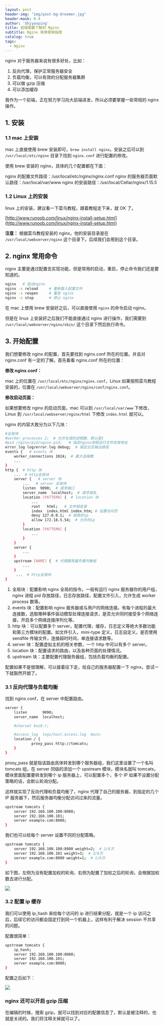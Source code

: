 ```yaml
---
layout: post
header-img: "img/post-bg-dreamer.jpg"
header-mask: 0.4
author: 'Shiyanping'
title: 前端需要了解的 Nginx
subtitle: Nginx 简单使用指南
catalog: true
tags:
  - Nginx
---
```


nginx 对于服务器来说有很多好处，比如：

1. 反向代理，保护正常服务器安全
2. 负载均衡，可以有效的分配服务器集群
3. 可以做 gzip 压缩
4. 可以添加缓存

我作为一个前端，正在努力学习向大前端进发，所以必须要掌握一些常规的 nginx 操作。

## 1. 安装

### 1.1 mac 上安装

mac 上直接使用 brew 安装即可，`brew install nginx`。安装之后可以到 `/usr/local/etc/nginx` 目录下找到 `nginx.conf` 进行配置的修改。

使用 brew 安装的 nginx，具体的几个配置都在下面：

nginx 的配置文件路径：/usr/local/etc/nginx/nginx.conf
nginx 的服务器页面默认路径：/usr/local/var/www
nginx 的安装路径：/usr/local/Cellar/nginx/1.15.5

### 1.2 Linux 上的安装

linux 上的安装，建议看一下菜鸟教程，跟着教程走下来，就 OK 了。

[http://www.runoob.com/linux/nginx-install-setup.html](http://www.runoob.com/linux/nginx-install-setup.html)

**注意：**
根据菜鸟教程安装的 nginx，他的安装目录是在 `/usr/local/webserver/nginx` 这个目录下。后续我们会用到这个目录。

## 2. nginx 常用命令

nignx 主要是通过配置去实现功能，但是常用的启动，重启，停止命令我们还是要知道的。

```bash
nginx   # 启动nginx
nginx -s reload     # 重新载入配置文件
nginx -s reopen     # 重启 nginx
nginx -s stop       # 停止 nginx
```

在 mac 上使用 brew 安装好之后，可以直接使用 `nginx` 的命令启动 nginx。

但是在 linux 上安装好之后我们不能直接通过 nginx 进行操作，我们需要到 `/usr/local/webserver/nginx/sbin/` 这个目录下然后执行命令。

## 3. 开始配置

我们想要修改 nginx 的配置，首先要找到 nginx.conf 所在的位置。并且对 nginx.conf 有一定的了解。首先看看 nginx.conf 所在的位置：

**修改 nginx.conf：**

mac 上的位置在 `/usr/local/etc/nginx/nginx.conf`，Linux 如果按照菜鸟教程安装的，位置在 `/usr/local/webserver/nginx/conf/nginx.conf`。

**修改启动页面：**

如果想要修改 nginx 的启动页面，mac 可以到 `/usr/local/var/www` 下修改，Linux 到 `/usr/local/webserver/nginx/html` 下修改 `index.html` 就可以。

nginx 的内容大致分为以下几块：

```bash
#全局块
#worker_processes 2;  # 允许生成的进程数，默认是1
#pid /nginx/pid/nginx.pid;   # 指定nginx进程运行文件存放地址
error_log log/error.log debug;  # 指定日志输出路径
events {   # events 块
    worker_connections 1024;  # 最大连接数
    ...
}
http {  # http 块
    ...  # http全局块
    server {   # server 块
        ...   # server 全局块
        listen  9090;  # 请求端口
        server_name  localhost;  # 请求域名
        location [PATTERN] {  # location 块
            ...
            root   html;   # 文件根目录
            index  index.html index.htm; # 设置访问页
            deny 127.0.0.1;  # 拒绝的ip
            allow 172.18.5.54;  # 允许的ip
        }
        location [PATTERN] {
            ...
        }
    }
    server {
        ...
    }
    upstream [NAME] {  # 代理服务器负载均衡组
        ...
    }
     ...  # http全局块
}
```

1. 全局块：配置影响 nginx 全局的指令。一般有运行 nginx 服务器你的用户组，nginx 进程 pid 存放路径，日志存放路径，配置文件引入，允许生成 worker process 数等。
2. events 块：配置影响 nginx 服务器或与用户的网络连接。有每个进程的最大连接数，选取哪种事件驱动模型处理连接请求，是否允许同时接受多个网络连接，开启多个网络连接序列化等。
3. http 块：可以配置多个 server，配置代理，缓存，日志定义等绝大多数功能和第三方模块的配置。如文件引入，mini-type 定义，日志自定义，是否使用 sendfile 传输文件，连接超时时间，单连接请求数等。
4. server 块：配置虚拟主机的相关参数，一个 http 中可以有多个 server。
5. location 块：配置请求的路由，以及各种页面的处理情况。
6. upstream 块：主要配置代理服务器组，包括负载均衡的配置。

配置如果不是很理解，可以接着往下走，给自己的服务器配置一下 nginx，尝试一下就豁然开朗了。

### 3.1 反向代理与负载均衡

找到 nginx.conf，在 server 中配置路由。

```bash
server {
    listen       9090;
    server_name  localhost;

    #charset koi8-r;

    #access_log  logs/host.access.log  main;
    location / {
            proxy_pass http://tomcats;
    }
}
```

proxy_pass 就是指该路由具体转发到哪个服务器组，我们这里设置了一个名叫 tomcats 组，在 server 同级的添加一个 upstream 模块，模块名就叫 tomcats，模块里面配置要转发到哪个 ip 服务器上，可以配置多个，多个 IP 如果不设置分配策略的话，会默认轮询分配。

这样就实现了反向代理和负载均衡了，nginx 代理了自己的服务器，到指定的几个 IP 服务器下，然后服务器均衡分配访问过来的流量。

```bash
upstream tomcats {
    server 192.168.100.100:8080;
    server 192.168.100.101;
    server example.com:8080;
}
```

我们也可以给每个 server 设置不同的分配策略。

```bash
upstream tomcats {
    server 192.168.100.100:8080 weight=2;  # 2/6次
    server 192.168.100.101 weight=3;  # 3/6次
    server example.com:8080 weight=1;  # 1/6次
}
```

如下图，左侧为没有配置加权的轮询，右侧为配置了加权之后的轮询，会根据加权数去进行分配。

![](http://cdn.jinyueyue.cn/15518676355876.jpg)

### 3.2 配置 ip 缓存

我们可以使用 ip_hash 来给每个访问的 ip 进行结果分配，就是一个 ip 访问之后，后续它的访问都会固定打到同一个机器上，这样有利于解决 session 不共享的问题。

配置很简单：

```bash
upstream tomcats {
    ip_hash;
    server 192.168.100.100:8080;
    server 192.168.100.101;
    server example.com:8080;
}
```

配置之后如下：

![](http://cdn.jinyueyue.cn/15518678418010.jpg)

### nginx 还可以开启 gzip 压缩

在编辑的时候，搜索 gzip，就可以找到对应的配置信息了，默认是被注释的，也就是关闭的。我们将注释关掉就可以了。
